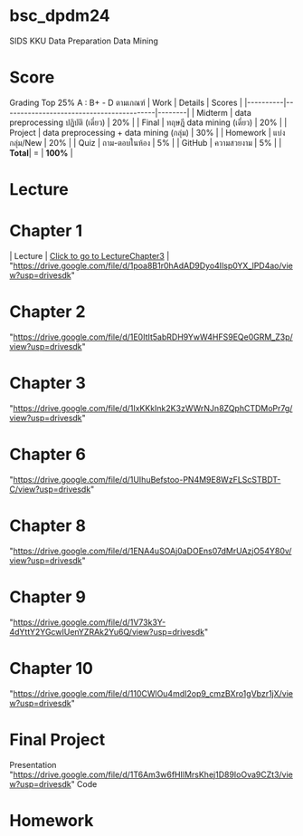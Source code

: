 # bsc_dpdm24
SIDS KKU Data Preparation Data Mining
# Score
Grading Top 25% A : B+ - D ตามเกณฑ์
| Work     | Details                                  | Scores |
|----------|------------------------------------------|--------|
| Midterm  | data preprocessing ปฏิบัติ (เดี่ยว)   | 20%    |
| Final    | ทฤษฎี data mining (เดี่ยว)            | 20%    |
| Project  | data preprocessing + data mining (กลุ่ม) | 30%    |
| Homework | แบ่งกลุ่ม/New                           | 20%    |
| Quiz     | ถาม-ตอบในห้อง                          | 5%     |
| GitHub   | ความสวยงาม                             | 5%     |
| **Total**| =                                      | **100%** |

# Lecture
# Chapter 1
| Lecture | [Click to go to LectureChapter3](https://drive.google.com/file/d/1poa8B1r0hAdAD9Dyo4Ilsp0YX_lPD4ao/view?usp=drivesdk) |
"https://drive.google.com/file/d/1poa8B1r0hAdAD9Dyo4Ilsp0YX_lPD4ao/view?usp=drivesdk"
# Chapter 2
"https://drive.google.com/file/d/1E0ItIt5abRDH9YwW4HFS9EQe0GRM_Z3p/view?usp=drivesdk"
# Chapter 3
"https://drive.google.com/file/d/1IxKKkInk2K3zWWrNJn8ZQphCTDMoPr7g/view?usp=drivesdk"
# Chapter 6
"https://drive.google.com/file/d/1UIhuBefstoo-PN4M9E8WzFLScSTBDT-C/view?usp=drivesdk"
# Chapter 8
"https://drive.google.com/file/d/1ENA4uSOAj0aDOEns07dMrUAzjO54Y80v/view?usp=drivesdk"
# Chapter 9
"https://drive.google.com/file/d/1V73k3Y-4dYttY2YGcwIUenYZRAk2Yu6Q/view?usp=drivesdk"
# Chapter 10
"https://drive.google.com/file/d/110CWlOu4mdI2op9_cmzBXro1gVbzr1jX/view?usp=drivesdk"

# Final Project
Presentation "https://drive.google.com/file/d/1T6Am3w6fHIlMrsKhej1D89IoOva9CZt3/view?usp=drivesdk"
Code
# Homework
